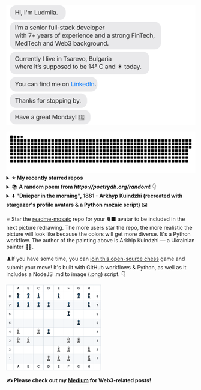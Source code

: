 [![](https://raw.githubusercontent.com/milaabl/milaabl/main/chat.svg)](https://www.linkedin.com/in/ludmila-a-dev/)

<!-- https://github.com/milaabl/milaabl/assets/86361434/c35b0e6f-acf0-435e-920d-b90faa4788ad -->

<img alt="Snake eating my contributions for breakfast🧉" src="https://raw.githubusercontent.com/milaabl/milaabl-readme/preview/github-contribution-grid-snake.svg" />

<details>
<summary>
  <strong>⭐ My recently starred repos </strong>
</summary>
  
<!-- Starred repos start -->
| Name | Url | Stars | Description |
| --- | --- |  --- |  --- |
| TatevKaren/TatevKaren-data-science-portfolio|https://github.com/TatevKaren/TatevKaren-data-science-portfolio|49|Data Science Portfolio of Tatev Karen Aslanyan including Case Studies and Research Projects that I have completed that solve business problems or introduce new products. Case Study papers, codes, and additional resources are all included.|
| PiotrRut/elonmusk-twitter-notifier|https://github.com/PiotrRut/elonmusk-twitter-notifier|59|AI driven e-mail notifier for tweets mentioning stock from Elon Musk 📈|
| Vendicated/Vencord|https://github.com/Vendicated/Vencord|5012|The cutest Discord client mod|
| yeoman/yo|https://github.com/yeoman/yo|3731|CLI tool for running Yeoman generators|
| matter-labs/zksync-era|https://github.com/matter-labs/zksync-era|1080|zkSync era|
| 0age/create2crunch|https://github.com/0age/create2crunch|379|A Rust program for finding salts that create gas-efficient Ethereum addresses via CREATE2.|
| joshstevens19/ethereum-multicall|https://github.com/joshstevens19/ethereum-multicall|309|Ability to call many ethereum constant function calls in 1 JSONRPC request|
| threshold-network/token-dashboard|https://github.com/threshold-network/token-dashboard|20||
| LimeChain/mongoose-immutable-plugin|https://github.com/LimeChain/mongoose-immutable-plugin|2|Mongoose plugin guarding fields from modifications|
| ankitects/anki|https://github.com/ankitects/anki|15728|Anki's shared backend and web components, and the Qt frontend|
| lightningnetwork/lnd|https://github.com/lightningnetwork/lnd|7244|Lightning Network Daemon ⚡️|
| CoNarrative/mongo-immutable|https://github.com/CoNarrative/mongo-immutable|10|Immutable MongoDB.|
| lightningdevkit/rust-lightning|https://github.com/lightningdevkit/rust-lightning|1011|A highly modular Bitcoin Lightning library written in Rust. It's rust-lightning, not Rusty's Lightning!|
| node-lightning/node-lightning|https://github.com/node-lightning/node-lightning|124|Bitcoin Lighting Network implemented in Node.js|
| OpenZeppelin/openzeppelin-contracts-upgradeable|https://github.com/OpenZeppelin/openzeppelin-contracts-upgradeable|897|Upgradeable variant of OpenZeppelin Contracts, meant for use in upgradeable contracts. |
| dapphub/ds-test|https://github.com/dapphub/ds-test|190|Assertions, equality checks and other test helpers|
| hbarcelos/forge-multi-version|https://github.com/hbarcelos/forge-multi-version|22|Using forge with multiple solc versions|
| threshold-network/merkle-distribution|https://github.com/threshold-network/merkle-distribution|1|Threshold Network rewards generation and distribution|
| nucypher/nucypher-contracts|https://github.com/nucypher/nucypher-contracts|13|Ethereum contracts supporting TACo applications on the Threshold Network.|
| keep-network/tbtc-v2|https://github.com/keep-network/tbtc-v2|40|Trustlessly tokenized Bitcoin on Ethereum, version 2|
| TotallyMaliciousCryptoBro/TotallyMaliciousCryptoBro|https://github.com/TotallyMaliciousCryptoBro/TotallyMaliciousCryptoBro|4||
| ethereum/EIPs|https://github.com/ethereum/EIPs|12155|The Ethereum Improvement Proposal repository|
| pcaversaccio/reentrancy-attacks|https://github.com/pcaversaccio/reentrancy-attacks|1050|A chronological and (hopefully) complete list of reentrancy attacks to date.|
| StableLib/stablelib|https://github.com/StableLib/stablelib|148|A stable library of useful TypeScript/JavaScript code|
| snappyjs/node-request-queue|https://github.com/snappyjs/node-request-queue|8|A utility to queue up a number requests to be executed in parallel batches with possible waitTime between them.|
| TP-Lab/tp-js-sdk|https://github.com/TP-Lab/tp-js-sdk|179|TokenPocket JS API for Dapp of ETH, IOST, TRON, COSMOS, SOLANA, EOS etc. (mobile only)|
| petr-hejda/solidity-merkle-airdrop|https://github.com/petr-hejda/solidity-merkle-airdrop|3|Example implementation of ERC20 token airdrop using merkle tree|
| MetaMask/KeyringController|https://github.com/MetaMask/KeyringController|211|A module for managing groups of Ethereum accounts and using them.|
| appwrite/appwrite|https://github.com/appwrite/appwrite|38024|Build like a team of hundreds_|
| novuhq/novu|https://github.com/novuhq/novu|30774|🔥 The open-source notification infrastructure with fully functional embedded notification center 🚀🚀🚀|

<!-- Starred repos end -->

</details>

<details>
  <summary>📚 <strong>A random poem from <em>https://poetrydb.org/random</em>!</strong> 👇 </summary>

<!-- Start poem -->
# 💮 The Age of Bronze by *George Gordon, Lord Byron*

<p>
    The "good old times"--all times when old are good--<br/>Are gone; the present might be if they would;<br/>Great things have been, and are, and greater still<br/>Want little of mere mortals but their will:<br/>A wider space, a greener field, is given<br/>To those who play their "tricks before high heaven."<br/>I know not if the angels weep, but men<br/>Have wept enough--for what?--to weep again!<br/><br/>All is exploded--be it good or bad.<br/>Reader! remember when thou wert a lad,<br/>Then Pitt was all; or, if not all, so much,<br/>His very rival almost deemed him such.<br/>We--we have seen the intellectual race<br/>Of giants stand, like Titans, face to face--<br/>Athos and Ida, with a dashing sea<br/>Of eloquence between, which flowed all free,<br/>As the deep billows of the Ægean roar<br/>Betwixt the Hellenic and the Phrygian shore.<br/>But where are they--the rivals! a few feet<br/>Of sullen earth divide each winding sheet.<br/>How peaceful and how powerful is the grave,<br/>Which hushes all! a calm, unstormy wave,<br/>Which oversweeps the World. The theme is old<br/>Of "Dust to Dust," but half its tale untold:<br/>Time tempers not its terrors--still the worm<br/>Winds its cold folds, the tomb preserves its form,<br/>Varied above, but still alike below;<br/>The urn may shine--the ashes will not glow--<br/>Though Cleopatra's mummy cross the sea<br/>O'er which from empire she lured Anthony;<br/>Though Alexander's urn a show be grown<br/>On shores he wept to conquer, though unknown--<br/>How vain, how worse than vain, at length appear<br/>The madman's wish, the Macedonian's tear!<br/>He wept for worlds to conquer--half the earth<br/>Knows not his name, or but his death, and birth,<br/>And desolation; while his native Greece<br/>Hath all of desolation, save its peace.<br/>He "wept for worlds to conquer!" he who ne'er<br/>Conceived the Globe, he panted not to spare!<br/>With even the busy Northern Isle unknown,<br/>Which holds his urn--and never knew his throne.<br/><br/>But where is he, the modern, mightier far,<br/>Who, born no king, made monarchs draw his car;<br/>The new Sesostris, whose unharnessed kings,<br/>Freed from the bit, believe themselves with wings,<br/>And spurn the dust o'er which they crawled of late,<br/>Chained to the chariot of the Chieftain's state?<br/>Yes! where is he, "the champion and the child"<br/>Of all that's great or little--wise or wild;<br/>Whose game was Empire, and whose stakes were thrones;<br/>Whose table Earth--whose dice were human bones?<br/>Behold the grand result in yon lone Isle,<br/>And, as thy nature urges--weep or smile.<br/>Sigh to behold the Eagle's lofty rage<br/>Reduced to nibble at his narrow cage;<br/>Smile to survey the queller of the nations<br/>Now daily squabbling o'er disputed rations;<br/>Weep to perceive him mourning, as he dines,<br/>O'er curtailed dishes and o'er stinted wines;<br/>O'er petty quarrels upon petty things.<br/>Is this the Man who scourged or feasted kings?<br/>Behold the scales in which his fortune hangs,<br/>A surgeon's statement, and an earl's harangues!<br/>A bust delayed,--a book refused, can shake<br/>The sleep of Him who kept the world awake.<br/>Is this indeed the tamer of the Great,<br/>Now slave of all could tease or irritate--<br/>The paltry gaoler and the prying spy,<br/>The staring stranger with his note-book nigh?<br/>Plunged in a dungeon, he had still been great;<br/>How low, how little was this middle state,<br/>Between a prison and a palace, where<br/>How few could feel for what he had to bear!<br/>Vain his complaint,--My Lord presents his bill,<br/>His food and wine were doled out duly still;<br/>Vain was his sickness, never was a clime<br/>So free from homicide--to doubt's crime;<br/>And the stiff surgeon, who maintained his cause,<br/>Hath lost his place, and gained the world's applause.<br/>But smile--though all the pangs of brain and heart<br/>Disdain, defy, the tardy aid of art;<br/>Though, save the few fond friends and imaged face<br/>Of that fair boy his Sire shall ne'er embrace,<br/>None stand by his low bed--though even the mind<br/>Be wavering, which long awed and awes mankind:<br/>Smile--for the fettered Eagle breaks his chain,<br/>And higher Worlds than this are his again.<br/><br/>How, if that soaring Spirit still retain<br/>A conscious twilight of his blazing reign,<br/>How must he smile, on looking down, to see<br/>The little that he was and sought to be!<br/>What though his Name a wider empire found<br/>Than his Ambition, though with scarce a bound;<br/>Though first in glory, deepest in reverse,<br/>He tasted Empire's blessings and its curse;<br/>Though kings, rejoicing in their late escape<br/>From chains, would gladly be _their_ Tyrant's ape;<br/>How must he smile, and turn to yon lone grave,<br/>The proudest Sea-mark that o'ertops the wave!<br/>What though his gaoler, duteous to the last,<br/>Scarce deemed the coffin's lead could keep him fast,<br/>Refusing one poor line along the lid,<br/>To date the birth and death of all it hid;<br/>That name shall hallow the ignoble shore,<br/>A talisman to all save him who bore:<br/>The fleets that sweep before the eastern blast<br/>Shall hear their sea-boys hail it from the mast;<br/>When Victory's Gallic column shall but rise,<br/>Like Pompey's pillar, in a desert's skies,<br/>The rocky Isle that holds or held his dust,<br/>Shall crown the Atlantic like the Hero's bust,<br/>And mighty Nature o'er his obsequies<br/>Do more than niggard Envy still denies.<br/>But what are these to him? Can Glory's lust<br/>Touch the freed spirit or the fettered dust?<br/>Small care hath he of what his tomb consists;<br/>Nought if he sleeps--nor more if he exists:<br/>Alike the better-seeing Shade will smile<br/>On the rude cavern of the rocky isle,<br/>As if his ashes found their latest home<br/>In Rome's Pantheon or Gaul's mimic dome.<br/>He wants not this; but France shall feel the want<br/>Of this last consolation, though so scant:<br/>Her Honour--Fame--and Faith demand his bones,<br/>To rear above a Pyramid of thrones;<br/>Or carried onward in the battle's van,<br/>To form, like Guesclin's dust, her Talisman.<br/>But be it as it is--the time may come<br/>His name shall beat the alarm, like Ziska's drum.<br/><br/>Oh Heaven! of which he was in power a feature;<br/>Oh Earth! of which he was a noble creature;<br/>Thou Isle! to be remembered long and well,<br/>That saw'st the unfledged eaglet chip his shell!<br/>Ye Alps which viewed him in his dawning flights<br/>Hover, the Victor of a hundred fights!<br/>Thou Rome, who saw'st thy Cæsar's deeds outdone!<br/>Alas! why passed he too the Rubicon--<br/>The Rubicon of Man's awakened rights,<br/>To herd with vulgar kings and parasites?<br/>Egypt! from whose all dateless tombs arose<br/>Forgotten Pharaohs from their long repose,<br/>And shook within their pyramids to hear<br/>A new Cambyses thundering in their ear;<br/>While the dark shades of Forty Ages stood<br/>Like startled giants by Nile's famous flood;<br/>Or from the Pyramid's tall pinnacle<br/>Beheld the desert peopled, as from hell,<br/>With clashing hosts, who strewed the barren sand,<br/>To re-manure the uncultivated land!<br/>Spain! which, a moment mindless of the Cid,<br/>Beheld his banner flouting thy Madrid!<br/>Austria! which saw thy twice-ta'en capital<br/>Twice spared to be the traitress of his fall!<br/>Ye race of Frederic!--Frederics but in name<br/>And falsehood--heirs to all except his fame:<br/>Who, crushed at Jena, crouched at Berlin, fell<br/>First, and but rose to follow! Ye who dwell<br/>Where Kosciusko dwelt, remembering yet<br/>The unpaid amount of Catherine's bloody debt!<br/>Poland! o'er which the avenging Angel past,<br/>But left thee as he found thee, still a waste,<br/>Forgetting all thy still enduring claim,<br/>Thy lotted people and extinguished name,<br/>Thy sigh for freedom, thy long-flowing tear,<br/>That sound that crashes in the tyrant's ear--<br/>Kosciusko! On--on--on--the thirst of War<br/>Gasps for the gore of serfs and of their Czar.<br/>The half barbaric Moscow's minarets<br/>Gleam in the sun, but 'tis a sun that sets!<br/>Moscow! thou limit of his long career,<br/>For which rude Charles had wept his frozen tear<br/>To see in vain--_he_ saw thee--how? with spire<br/>And palace fuel to one common fire.<br/>To this the soldier lent his kindling match,<br/>To this the peasant gave his cottage thatch,<br/>To this the merchant flung his hoarded store,<br/>The prince his hall--and Moscow was no more!<br/>Sublimest of volcanoes! Etna's flame<br/>Pales before thine, and quenchless Hecla's tame;<br/>Vesuvius shows his blaze, an usual sight<br/>For gaping tourists, from his hackneyed height:<br/>Thou stand'st alone unrivalled, till the Fire<br/>To come, in which all empires shall expire!<br/><br/>  Thou other Element! as strong and stern,<br/>To teach a lesson conquerors will not learn!--<br/>Whose icy wing flapped o'er the faltering foe,<br/>Till fell a hero with each flake of snow;<br/>How did thy numbing beak and silent fang,<br/>Pierce, till hosts perished with a single pang!<br/>In vain shall Seine look up along his banks<br/>For the gay thousands of his dashing ranks!<br/>In vain shall France recall beneath her vines<br/>Her Youth--their blood flows faster than her wines;<br/>Or stagnant in their human ice remains<br/>In frozen mummies on the Polar plains.<br/>In vain will Italy's broad sun awaken<br/>Her offspring chilled; its beams are now forsaken.<br/>Of all the trophies gathered from the war,<br/>What shall return? the Conqueror's broken car!<br/>The Conqueror's yet unbroken heart! Again<br/>The horn of Roland sounds, and not in vain.<br/>Lutzen, where fell the Swede of victory,<br/>Beholds him conquer, but, alas! not die:<br/>Dresden surveys three despots fly once more<br/>Before their sovereign,--sovereign as before;<br/>But there exhausted Fortune quits the field,<br/>And Leipsic's treason bids the unvanquished yield;<br/>The Saxon jackal leaves the lion's side<br/>To turn the bear's, and wolf's, and fox's guide;<br/>And backward to the den of his despair<br/>The forest monarch shrinks, but finds no lair!<br/><br/>  Oh ye! and each, and all! Oh France! who found<br/>Thy long fair fields ploughed up as hostile ground,<br/>Disputed foot by foot, till Treason, still<br/>His only victor, from Montmartre's hill<br/>Looked down o'er trampled Paris! and thou Isle,<br/>Which seest Etruria from thy ramparts smile,<br/>Thou momentary shelter of his pride,<br/>Till wooed by danger, his yet weeping bride!<br/>Oh, France! retaken by a single march,<br/>Whose path was through one long triumphal arch!<br/>Oh bloody and most bootless Waterloo!<br/>Which proves how fools may have their fortune too,<br/>Won half by blunder, half by treachery:<br/>Oh dull Saint Helen! with thy gaoler nigh--<br/>Hear! hear Prometheus from his rock appeal<br/>To Earth,--Air,--Ocean,--all that felt or feel<br/>His power and glory, all who yet shall hear<br/>A name eternal as the rolling year;<br/>He teaches them the lesson taught so long,<br/>So oft, so vainly--learn to do no wrong!<br/>A single step into the right had made<br/>This man the Washington of worlds betrayed:<br/>A single step into the wrong has given<br/>His name a doubt to all the winds of heaven;<br/>The reed of Fortune, and of thrones the rod,<br/>Of Fame the Moloch or the demigod;<br/>His country's Cæsar, Europe's Hannibal,<br/>Without their decent dignity of fall.<br/>Yet Vanity herself had better taught<br/>A surer path even to the fame he sought,<br/>By pointing out on History's fruitless page<br/>Ten thousand conquerors for a single sage.<br/>While Franklin's quiet memory climbs to Heaven,<br/>Calming the lightning which he thence hath riven,<br/>Or drawing from the no less kindled earth<br/>Freedom and peace to that which boasts his birth;<br/>While Washington's a watchword, such as ne'er<br/>Shall sink while there's an echo left to air:<br/>While even the Spaniard's thirst of gold and war<br/>Forgets Pizarro to shout Bolivar!<br/>Alas! why must the same Atlantic wave<br/>Which wafted freedom gird a tyrant's grave--<br/>The king of kings, and yet of slaves the slave,<br/>Who burst the chains of millions to renew<br/>The very fetters which his arm broke through,<br/>And crushed the rights of Europe and his own,<br/>To flit between a dungeon and a throne?<br/><br/>But 'twill not be--the spark's awakened--lo!<br/>The swarthy Spaniard feels his former glow;<br/>The same high spirit which beat back the Moor<br/>Through eight long ages of alternate gore<br/>Revives--and where? in that avenging clime<br/>Where Spain was once synonymous with crime,<br/>Where Cortes' and Pizarro's banner flew,<br/>The infant world redeems her name of "_New_."<br/>'Tis the _old_ aspiration breathed afresh,<br/>To kindle souls within degraded flesh,<br/>Such as repulsed the Persian from the shore<br/>Where Greece _was_--No! she still is Greece once more.<br/>One common cause makes myriads of one breast,<br/>Slaves of the East, or helots of the West:<br/>On Andes' and on Athos' peaks unfurled,<br/>The self-same standard streams o'er either world:<br/>The Athenian wears again Harmodius' sword;<br/>The Chili chief abjures his foreign lord;<br/>The Spartan knows himself once more a Greek,<br/>Young Freedom plumes the crest of each cacique;<br/>Debating despots, hemmed on either shore,<br/>Shrink vainly from the roused Atlantic's roar;<br/>Through Calpe's strait the rolling tides advance,<br/>Sweep slightly by the half-tamed land of France,<br/>Dash o'er the old Spaniard's cradle, and would fain<br/>Unite Ausonia to the mighty main:<br/>But driven from thence awhile, yet not for aye,<br/>Break o'er th' Ægean, mindful of the day<br/>Of Salamis!--there, there the waves arise,<br/>Not to be lulled by tyrant victories.<br/>Lone, lost, abandoned in their utmost need<br/>By Christians, unto whom they gave their creed,<br/>The desolated lands, the ravaged isle,<br/>The fostered feud encouraged to beguile,<br/>The aid evaded, and the cold delay,<br/>Prolonged but in the hope to make a prey;--<br/>These, these shall tell the tale, and Greece can show<br/>The false friend worse than the infuriate foe.<br/>But this is well: Greeks only should free Greece,<br/>Not the barbarian, with his masque of peace.<br/>How should the Autocrat of bondage be<br/>The king of serfs, and set the nations free?<br/>Better still serve the haughty Mussulman,<br/>Than swell the Cossaque's prowling caravan;<br/>Better still toil for masters, than await,<br/>The slave of slaves, before a Russian gate,--<br/>Numbered by hordes, a human capital,<br/>A live estate, existing but for thrall,<br/>Lotted by thousands, as a meet reward<br/>For the first courtier in the Czar's regard;<br/>While their immediate owner never tastes<br/>His sleep, _sans_ dreaming of Siberia's wastes:<br/>Better succumb even to their own despair,<br/>And drive the Camel--than purvey the Bear.<br/><br/>But not alone within the hoariest clime<br/>Where Freedom dates her birth with that of Time,<br/>And not alone where, plunged in night, a crowd<br/>Of Incas darken to a dubious cloud,<br/>The dawn revives: renowned, romantic Spain<br/>Holds back the invader from her soil again.<br/>Not now the Roman tribe nor Punic horde<br/>Demands her fields as lists to prove the sword;<br/>Not now the Vandal or the Visigoth<br/>Pollute the plains, alike abhorring both;<br/>Nor old Pelayo on his mountain rears<br/>The warlike fathers of a thousand years.<br/>That seed is sown and reaped, as oft the Moor<br/>Sighs to remember on his dusky shore.<br/>Long in the peasant's song or poet's page<br/>Has dwelt the memory of Abencerrage;<br/>The Zegri, and the captive victors, flung<br/>Back to the barbarous realm from whence they sprung.<br/>But these are gone--their faith, their swords, their sway,<br/>Yet left more anti-christian foes than they;<br/>The bigot monarch, and the butcher priest,<br/>The Inquisition, with her burning feast,<br/>The Faith's red "Auto," fed with human fuel,<br/>While sate the catholic Moloch, calmly cruel,<br/>Enjoying, with inexorable eye,<br/>That fiery festival of Agony!<br/>The stern or feeble sovereign, one or both<br/>By turns; the haughtiness whose pride was sloth;<br/>The long degenerate noble; the debased<br/>Hidalgo, and the peasant less disgraced,<br/>But more degraded; the unpeopled realm;<br/>The once proud navy which forgot the helm;<br/>The once impervious phalanx disarrayed;<br/>The idle forge that formed Toledo's blade;<br/>The foreign wealth that flowed on every shore,<br/>Save hers who earned it with the native's gore;<br/>The very language which might vie with Rome's,<br/>And once was known to nations like their homes,<br/>Neglected or forgotten:--such _was_ Spain;<br/>But such she is not, nor shall be again.<br/>These worst, these _home_ invaders, felt and feel<br/>The new Numantine soul of old Castile,<br/>Up! up again! undaunted Tauridor!<br/>The bull of Phalaris renews his roar;<br/>Mount, chivalrous Hidalgo! not in vain<br/>Revive the cry--"Iago! and close Spain!"<br/>Yes, close her with your arméd bosoms round,<br/>And form the barrier which Napoleon found,--<br/>The exterminating war, the desert plain,<br/>The streets without a tenant, save the slain;<br/>The wild Sierra, with its wilder troop<br/>Of vulture-plumed Guerrillas, on the stoop<br/>For their incessant prey; the desperate wall<br/>Of Saragossa, mightiest in her fall;<br/>The Man nerved to a spirit, and the Maid<br/>Waving her more than Amazonian blade;<br/>The knife of Arragon, Toledo's steel;<br/>The famous lance of chivalrous Castile;<br/>The unerring rifle of the Catalan;<br/>The Andalusian courser in the van;<br/>The torch to make a Moscow of Madrid;<br/>And in each heart the spirit of the Cid:--<br/>Such have been, such shall be, such are. Advance,<br/>And win--not Spain! but thine own freedom, France!<br/><br/>But lo! a Congress! What! that hallowed name<br/>Which freed the Atlantic! May we hope the same<br/>For outworn Europe? With the sound arise,<br/>Like Samuel's shade to Saul's monarchic eyes,<br/>The prophets of young Freedom, summoned far<br/>From climes of Washington and Bolivar;<br/>Henry, the forest-born Demosthenes,<br/>Whose thunder shook the Philip of the seas;<br/>And stoic Franklin's energetic shade,<br/>Robed in the lightnings which his hand allayed;<br/>And Washington, the tyrant-tamer, wake,<br/>To bid us blush for these old chains, or break.<br/>But _who_ compose this Senate of the few<br/>That should redeem the many? _Who_ renew<br/>This consecrated name, till now assigned<br/>To councils held to benefit mankind?<br/>Who now assemble at the holy call?<br/>The blest Alliance, which says three are all!<br/>An earthly Trinity! which wears the shape<br/>Of Heaven's, as man is mimicked by the ape.<br/>A pious Unity! in purpose one--<br/>To melt three fools to a Napoleon.<br/>Why, Egypt's Gods were rational to these;<br/>Their dogs and oxen knew their own degrees,<br/>And, quiet in their kennel or their shed,<br/>Cared little, so that they were duly fed;<br/>But these, more hungry, must have something more--<br/>The power to bark and bite, to toss and gore.<br/>Ah, how much happier were good Æsop's frogs<br/>Than we! for ours are animated logs,<br/>With ponderous malice swaying to and fro,<br/>And crushing nations with a stupid blow;<br/>All dully anxious to leave little work<br/>Unto the revolutionary stork.<br/><br/>Thrice blest Verona! since the holy three<br/>With their imperial presence shine on thee!<br/>Honoured by them, thy treacherous site forgets<br/>The vaunted tomb of "all the Capulets!"<br/>Thy Scaligers--for what was "Dog the Great,"<br/>"Can Grande," (which I venture to translate,)<br/>To these sublimer pugs? Thy poet too,<br/>Catullus, whose old laurels yield to new;<br/>Thine amphitheatre, where Romans sate;<br/>And Dante's exile sheltered by thy gate;<br/>Thy good old man, whose world was all within<br/>Thy wall, nor knew the country held him in;<br/>Would that the royal guests it girds about<br/>Were so far like, as never to get out!<br/>Aye, shout! inscribe! rear monuments of shame,<br/>To tell Oppression that the world is tame!<br/>Crowd to the theatre with loyal rage,<br/>The comedy is not upon the stage;<br/>The show is rich in ribandry and stars,<br/>Then gaze upon it through thy dungeon bars;<br/>Clap thy permitted palms, kind Italy,<br/>For thus much still thy fettered hands are free!<br/><br/>Resplendent sight! Behold the coxcomb Czar,<br/>The Autocrat of waltzes and of war!<br/>As eager for a plaudit as a realm,<br/>And just as fit for flirting as the helm;<br/>A Calmuck beauty with a Cossack wit,<br/>And generous spirit, when 'tis not frost-bit;<br/>Now half dissolving to a liberal thaw,<br/>But hardened back whene'er the morning's raw;<br/>With no objection to true Liberty,<br/>Except that it would make the nations free.<br/>How well the imperial dandy prates of peace!<br/>How fain, if Greeks would be his slaves, free Greece!<br/>How nobly gave he back the Poles their Diet,<br/>Then told pugnacious Poland to be quiet!<br/>How kindly would he send the mild Ukraine,<br/>With all her pleasant Pulks, to lecture Spain!<br/>How royally show off in proud Madrid<br/>His goodly person, from the South long hid!<br/>A blessing cheaply purchased, the world knows,<br/>By having Muscovites for friends or foes.<br/>Proceed, thou namesake of great Philip's son!<br/>La Harpe, thine Aristotle, beckons on;<br/>And that which Scythia was to him of yore<br/>Find with thy Scythians on Iberia's shore.<br/>Yet think upon, thou somewhat agéd youth,<br/>Thy predecessor on the banks of Pruth;<br/>Thou hast to aid thee, should his lot be thine,<br/>Many an old woman, but not Catherine.<br/>Spain, too, hath rocks, and rivers, and defiles--<br/>The Bear may rush into the Lion's toils.<br/>Fatal to Goths are Xeres' sunny fields;<br/>Think'st thou to thee Napoleon's victor yields?<br/>Better reclaim thy deserts, turn thy swords<br/>To ploughshares, shave and wash thy Bashkir hordes,<br/>Redeem thy realms from slavery and the knout,<br/>Than follow headlong in the fatal route,<br/>To infest the clime whose skies and laws are pure<br/>With thy foul legions. Spain wants no manure:<br/>Her soil is fertile, but she feeds no foe:<br/>Her vultures, too, were gorged not long ago;<br/>And wouldst thou furnish them with fresher prey?<br/>Alas! thou wilt not conquer, but purvey.<br/>I am Diogenes, though Russ and Hun<br/>Stand between mine and many a myriad's sun;<br/>But were I not Diogenes, I'd wander<br/>Rather a worm than _such_ an Alexander!<br/>Be slaves who will, the cynic shall be free;<br/>His tub hath tougher walls than Sinopè:<br/>Still will he hold his lantern up to scan<br/>The face of monarchs for an "honest man."<br/><br/>And what doth Gaul, the all-prolific land<br/>Of _ne plus ultra_ ultras and their band<br/>Of mercenaries? and her noisy chambers<br/>And tribune, which each orator first clambers<br/>Before he finds a voice, and when 'tis found,<br/>Hears "the lie" echo for his answer round?<br/>Our British Commons sometimes deign to "hear!"<br/>A Gallic senate hath more tongue than ear;<br/>Even Constant, their sole master of debate,<br/>Must fight next day his speech to vindicate.<br/>But this costs little to true Franks, who'd rather<br/>Combat than listen, were it to their father.<br/>What is the simple standing of a shot,<br/>To listening long, and interrupting not?<br/>Though this was not the method of old Rome,<br/>When Tully fulmined o'er each vocal dome,<br/>Demosthenes has sanctioned the transaction,<br/>In saying eloquence meant "Action, action!"<br/><br/>But where's the monarch? hath he dined? or yet<br/>Groans beneath indigestion's heavy debt?<br/>Have revolutionary patés risen,<br/>And turned the royal entrails to a prison?<br/>Have discontented movements stirred the troops?<br/>Or have _no_ movements followed traitorous soups?<br/>Have Carbonaro cooks not carbonadoed<br/>Each course enough? or doctors dire dissuaded<br/>Repletion? Ah! in thy dejected looks<br/>I read all France's treason in her cooks!<br/>Good classic Louis! is it, canst thou say,<br/>Desirable to be the "Desiré?"<br/>Why wouldst thou leave calm Hartwell's green abode,<br/>Apician table, and Horatian ode,<br/>To rule a people who will not be ruled,<br/>And love much rather to be scourged than schooled?<br/>Ah! thine was not the temper or the taste<br/>For thrones; the table sees thee better placed:<br/>A mild Epicurean, formed, at best,<br/>To be a kind host and as good a guest,<br/>To talk of Letters, and to know by heart<br/>One _half_ the Poet's, _all_ the Gourmand's art;<br/>A scholar always, now and then a wit,<br/>And gentle when Digestion may permit;--<br/>But not to govern lands enslaved or free;<br/>The gout was martyrdom enough for thee.<br/><br/>Shall noble Albion pass without a phrase<br/>From a bold Briton in her wonted praise?<br/>"Arts--arms--and George--and glory--and the Isles,<br/>And happy Britain, wealth, and Freedom's smiles,<br/>White cliffs, that held invasion far aloof,<br/>Contented subjects, all alike tax-proof,<br/>Proud Wellington, with eagle beak so curled,<br/>That nose, the hook where he suspends the world!<br/>And Waterloo, and trade, and----(hush! not yet<br/>A syllable of imposts or of debt)----<br/>And ne'er (enough) lamented Castlereagh,<br/>Whose penknife slit a goose-quill t'other day--<br/>And, 'pilots who have weathered every storm'--<br/>(But, no, not even for rhyme's sake, name Reform)."<br/>These are the themes thus sung so oft before,<br/>Methinks we need not sing them any more;<br/>Found in so many volumes far and near,<br/>There's no occasion you should find them here.<br/>Yet something may remain perchance to chime<br/>With reason, and, what's stranger still, with rhyme.<br/>Even this thy genius, Canning! may permit,<br/>Who, bred a statesman, still wast born a wit,<br/>And never, even in that dull House, couldst tame<br/>To unleavened prose thine own poetic flame;<br/>Our last, our best, our only orator,<br/>Even I can praise thee--Tories do no more:<br/>Nay, not so much;--they hate thee, man, because<br/>Thy Spirit less upholds them than it awes.<br/>The hounds will gather to their huntsman's hollo,<br/>And where he leads the duteous pack will follow;<br/>But not for love mistake their yelling cry;<br/>Their yelp for game is not an eulogy;<br/>Less faithful far than the four-footed pack,<br/>A dubious scent would lure the bipeds back.<br/>Thy saddle-girths are not yet quite secure,<br/>Nor royal stallion's feet extremely sure;<br/>The unwieldy old white horse is apt at last<br/>To stumble, kick--and now and then stick fast<br/>With his great Self and Rider in the mud;<br/>But what of that? the animal shows blood.<br/><br/>Alas, the Country! how shall tongue or pen<br/>Bewail her now _un_country gentlemen?<br/>The last to bid the cry of warfare cease,<br/>The first to make a malady of peace.<br/>For what were all these country patriots born?<br/>To hunt--and vote--and raise the price of corn?<br/>But corn, like every mortal thing, must fall,<br/>Kings--Conquerors--and markets most of all.<br/>And must ye fall with every ear of grain?<br/>Why would you trouble Buonaparté's reign?<br/>He was your great Triptolemus; his vices<br/>Destroyed but realms, and still maintained your prices;<br/>He amplified to every lord's content<br/>The grand agrarian alchymy, high _rent_.<br/>Why did the tyrant stumble on the Tartars,<br/>And lower wheat to such desponding quarters?<br/>Why did you chain him on yon Isle so lone?<br/>The man was worth much more upon his throne.<br/>True, blood and treasure boundlessly were spilt,<br/>But what of that? the Gaul may bear the guilt;<br/>But bread was high, the farmer paid his way,<br/>And acres told upon the appointed day.<br/>But where is now the goodly audit ale?<br/>The purse-proud tenant, never known to fail?<br/>The farm which never yet was left on hand?<br/>The marsh reclaimed to most improving land?<br/>The impatient hope of the expiring lease?<br/>The doubling rental? What an evil's peace!<br/>In vain the prize excites the ploughman's skill,<br/>In vain the Commons pass their patriot bill;<br/>The _Landed Interest_--(you may understand<br/>The phrase much better leaving out the _land_)--<br/>The land self-interest groans from shore to shore,<br/>For fear that plenty should attain the poor.<br/>Up, up again, ye rents, exalt your notes,<br/>Or else the Ministry will lose their votes,<br/>And patriotism, so delicately nice,<br/>Her loaves will lower to the market price;<br/>For ah! "the loaves and fishes," once so high,<br/>Are gone--their oven closed, their ocean dry,<br/>And nought remains of all the millions spent,<br/>Excepting to grow moderate and content.<br/>They who are not so, _had_ their turn--and turn<br/>About still flows from Fortune's equal urn;<br/>Now let their virtue be its own reward,<br/>And share the blessings which themselves prepared.<br/>See these inglorious Cincinnati swarm,<br/>Farmers of war, dictators of the farm;<br/>_Their_ ploughshare was the sword in hireling hands,<br/>_Their_ fields manured by gore of other lands;<br/>Safe in their barns, these Sabine tillers sent<br/>Their brethren out to battle--why? for rent!<br/>Year after year they voted cent. per cent.<br/>Blood, sweat, and tear-wrung millions--why?--for rent!<br/>They roared, they dined, they drank, they swore they meant<br/>To die for England--why then live?--for rent!<br/>The peace has made one general malcontent<br/>Of these high-market patriots; war was rent!<br/>Their love of country, millions all mis-spent,<br/>How reconcile? by reconciling rent!<br/>And will they not repay the treasures lent?<br/>No: down with everything, and up with rent!<br/>Their good, ill, health, wealth, joy, or discontent,<br/>Being, end, aim, religion--_rent_--_rent_--_rent_!<br/>Thou sold'st thy birthright, Esau! for a mess;<br/>Thou shouldst have gotten more, or eaten less;<br/>Now thou hast swilled thy pottage, thy demands<br/>Are idle; Israel says the bargain stands.<br/>Such, landlords! was your appetite for war,<br/>And gorged with blood, you grumble at a scar!<br/>What! would they spread their earthquake even o'er cash?<br/>And when land crumbles, bid firm paper crash?<br/>So rent may rise, bid Bank and Nation fall,<br/>And found on 'Change a _Fundling_ Hospital?<br/>Lo, Mother Church, while all religion writhes,<br/>Like Niobe, weeps o'er her offspring--Tithes;<br/>The Prelates go to--where the Saints have gone,<br/>And proud pluralities subside to one;<br/>Church, state, and faction wrestle in the dark,<br/>Tossed by the deluge in their common ark.<br/>Shorn of her bishops, banks, and dividends,<br/>Another Babel soars--but Britain ends.<br/>And why? to pamper the self-seeking wants,<br/>And prop the hill of these agrarian ants.<br/>"Go to these ants, thou sluggard, and be wise;"<br/>Admire their patience through each sacrifice,<br/>Till taught to feel the lesson of their pride,<br/>The price of taxes and of homicide;<br/>Admire their justice, which would fain deny<br/>The debt of nations:--pray _who made it high?_<br/><br/>Or turn to sail between those shifting rocks,<br/>The new Symplegades--the crushing Stocks,<br/>Where Midas might again his wish behold<br/>In real paper or imagined gold.<br/>That magic palace of Alcina shows<br/>More wealth than Britain ever had to lose,<br/>Were all her atoms of unleavened ore,<br/>And all her pebbles from Pactolus' shore.<br/>There Fortune plays, while Rumour holds the stake<br/>And the World trembles to bid brokers break.<br/>How rich is Britain! not indeed in mines,<br/>Or peace or plenty, corn or oil, or wines;<br/>No land of Canaan, full of milk and honey,<br/>Nor (save in paper shekels) ready money:<br/>But let us not to own the truth refuse,<br/>Was ever Christian land so rich in Jews?<br/>Those parted with their teeth to good King John,<br/>And now, ye kings, they kindly draw your own;<br/>All states, all things, all sovereigns they control,<br/>And waft a loan "from Indus to the pole."<br/>The banker--broker--baron--brethren, speed<br/>To aid these bankrupt tyrants in their need.<br/>Nor these alone; Columbia feels no less<br/>Fresh speculations follow each success;<br/>And philanthropic Israel deigns to drain<br/>Her mild per-centage from exhausted Spain.<br/>Not without Abraham's seed can Russia march;<br/>Tis gold, not steel, that rears the conqueror's arch.<br/>Two Jews, a chosen people, can command<br/>In every realm their Scripture-promised land:--<br/>Two Jews, keep down the Romans, and uphold<br/>The accurséd Hun, more brutal than of old:<br/>Two Jews,--but not Samaritans--direct<br/>The world, with all the spirit of their sect.<br/>What is the happiness of earth to them?<br/>A congress forms their "New Jerusalem,"<br/>Where baronies and orders both invite--<br/>Oh, holy Abraham! dost thou see the sight?<br/>Thy followers mingling with these royal swine,<br/>Who spit not "on their Jewish gaberdine,"<br/>But honour them as portion of the show--<br/>(Where now, oh Pope! is thy forsaken toe?<br/>Could it not favour Judah with some kicks?<br/>Or has it ceased to "kick against the pricks?")<br/>On Shylock's shore behold them stand afresh,<br/>To cut from Nation's hearts their "pound of flesh."<br/><br/>Strange sight this Congress! destined to unite<br/>All that's incongruous, all that's opposite.<br/>I speak not of the Sovereigns--they're alike,<br/>A common coin as ever mint could strike;<br/>But those who sway the puppets, pull the strings,<br/>Have more of motley than their heavy kings.<br/>Jews, authors, generals, charlatans, combine,<br/>While Europe wonders at the vast design:<br/>There Metternich, power's foremost parasite,<br/>Cajoles; there Wellington forgets to fight;<br/>There Chateaubriand forms new books of martyrs;<br/>And subtle Greeks intrigue for stupid Tartars;<br/>There Montmorenci, the sworn foe to charters,<br/>Turns a diplomatist of great éclat,<br/>To furnish articles for the "Débats;"<br/>Of war so certain--yet not quite so sure<br/>As his dismissal in the "Moniteur."<br/>Alas! how could his cabinet thus err!<br/>Can Peace be worth an ultra-minister?<br/>He falls indeed, perhaps to rise again,<br/>"Almost as quickly as he conquered Spain."<br/><br/>Enough of this--a sight more mournful woos<br/>The averted eye of the reluctant Muse.<br/>The Imperial daughter, the Imperial bride,<br/>The imperial Victim--sacrifice to pride;<br/>The mother of the Hero's hope, the boy,<br/>The young Astyanax of Modern Troy;<br/>The still pale shadow of the loftiest Queen<br/>That Earth has yet to see, or e'er hath seen;<br/>She flits amidst the phantoms of the hour,<br/>The theme of pity, and the wreck of power.<br/>Oh, cruel mockery! Could not Austria spare<br/>A daughter? What did France's widow there?<br/>Her fitter place was by St. Helen's wave,<br/>Her only throne is in Napoleon's grave.<br/>But, no,--she still must hold a petty reign,<br/>Flanked by her formidable chamberlain;<br/>The martial Argus, whose not hundred eyes<br/>Must watch her through these paltry pageantries.<br/>What though she share no more, and shared in vain,<br/>A sway surpassing that of Charlemagne,<br/>Which swept from Moscow to the southern seas!<br/>Yet still she rules the pastoral realm of cheese,<br/>Where Parma views the traveller resort,<br/>To note the trappings of her mimic court.<br/>But she appears! Verona sees her shorn<br/>Of all her beams--while nations gaze and mourn--<br/>Ere yet her husband's ashes have had time<br/>To chill in their inhospitable clime;<br/>(If e'er those awful ashes can grow cold;--<br/>But no,--their embers soon will burst the mould;)<br/>She comes!--the Andromache (but not Racine's,<br/>Nor Homer's,)--Lo! on Pyrrhus' arm she leans!<br/>Yes! the right arm, yet red from Waterloo,<br/>Which cut her lord's half-shattered sceptre through,<br/>Is offered and accepted? Could a slave<br/>Do more? or less?--and _he_ in his new grave!<br/>Her eye--her cheek--betray no inward strife,<br/>And the _Ex_-Empress grows as _Ex_ a wife!<br/>So much for human ties in royal breasts!<br/>Why spare men's feelings, when their own are jests?<br/><br/>But, tired of foreign follies, I turn home,<br/>And sketch the group--the picture's yet to come.<br/>My Muse 'gan weep, but, ere a tear was spilt,<br/>She caught Sir William Curtis in a kilt!<br/>While thronged the chiefs of every Highland clan<br/>To hail their brother, Vich Ian Alderman!<br/>Guildhall grows Gael, and echoes with Erse roar,<br/>While all the Common Council cry "Claymore!"<br/>To see proud Albyn's tartans as a belt<br/>Gird the gross sirloin of a city Celt,<br/>She burst into a laughter so extreme,<br/>That I awoke--and lo! it was _no_ dream!<br/><br/>Here, reader, will we pause:--if there's no harm in<br/>This first--you'll have, perhaps, a second "Carmen."<br/><br/>                   B. J^n 10^th^ 1823.
</p>

***
<!-- End poem -->
</details>

<details>
<summary>
  ⬇️ <strong>"Dnieper in the morning", 1881 - Arkhyp Kuindzhi (recreated with stargazer's profile avatars & a Python mozaic script)</strong> 🖼️
</summary>

<img width="49%" src="https://raw.githubusercontent.com/milaabl/readme-mosaic/main/data/input.jpg" alt="Original picture"/>
<img width="49%" src="https://raw.githubusercontent.com/milaabl/readme-mosaic/main/data/output.jpg" alt="Output picture"/>
<img width="70%" src="https://raw.githubusercontent.com/milaabl/readme-mosaic/main/data/output.gif" alt="Output GIF"/>
</details>

⭐ Star the [readme-mosaic](https://github.com/milaabl/readme-mosaic) repo for your 🐈‍⬛ avatar to be included in the next picture redrawing. The more users star the repo, the more realistic the picture will look like because the colors will get more diverse. It's a Python workflow. The author of the painting above is Arkhip Kuindzhi — a Ukrainian painter 💙💛.

♟️If you have some time, you can [join this open-source chess](https://github.com/milaabl/readme-chess) game and submit your move! It's built with GitHub workflows & Python, as well as it includes a NodeJS .md to image (.png) script. 👇

<a href="https://github.com/milaabl/readme-chess/blob/master/README.md"><img src="https://raw.githubusercontent.com/milaabl/readme-chess/master/chess.png" alt="README chess dynamic game preview" width="50%" /></a>

<strong>✍️ Please check out my <a href="https://medium.com/@milaabl2405">Medium</a> for Web3-related posts!</strong>
